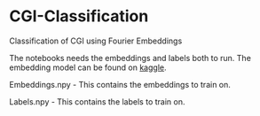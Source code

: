 # CGI-Classification
Classification of CGI using Fourier Embeddings


The notebooks needs the embeddings and labels both to run. The embedding model can be found on [kaggle](https://www.kaggle.com/models/nhrade/cgi-embedding-detection-module).

Embeddings.npy - This contains the embeddings to train on.

Labels.npy - This contains the labels to train on.
